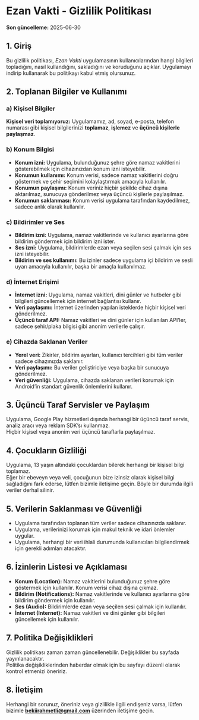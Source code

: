 # Ezan Vakti - Gizlilik Politikası

**Son güncelleme:** 2025-06-30

## 1. Giriş

Bu gizlilik politikası, *Ezan Vakti* uygulamasının kullanıcılarından hangi bilgileri topladığını, nasıl kullandığını, sakladığını ve koruduğunu açıklar. Uygulamayı indirip kullanarak bu politikayı kabul etmiş olursunuz.

## 2. Toplanan Bilgiler ve Kullanımı

### a) Kişisel Bilgiler

**Kişisel veri toplamıyoruz:** Uygulamamız, ad, soyad, e-posta, telefon numarası gibi kişisel bilgilerinizi **toplamaz**, **işlemez** ve **üçüncü kişilerle paylaşmaz**.

### b) Konum Bilgisi

- **Konum izni:** Uygulama, bulunduğunuz şehre göre namaz vakitlerini gösterebilmek için cihazınızdan konum izni isteyebilir.
- **Konumun kullanımı:** Konum verisi, sadece namaz vakitlerini doğru göstermek ve şehir seçimini kolaylaştırmak amacıyla kullanılır.
- **Konumun paylaşımı:** Konum veriniz hiçbir şekilde cihaz dışına aktarılmaz, sunucuya gönderilmez veya üçüncü kişilerle paylaşılmaz.
- **Konumun saklanması:** Konum verisi uygulama tarafından kaydedilmez, sadece anlık olarak kullanılır.

### c) Bildirimler ve Ses

- **Bildirim izni:** Uygulama, namaz vakitlerinde ve kullanıcı ayarlarına göre bildirim göndermek için bildirim izni ister.
- **Ses izni:** Uygulama, bildirimlerde ezan veya seçilen sesi çalmak için ses izni isteyebilir.
- **Bildirim ve ses kullanımı:** Bu izinler sadece uygulama içi bildirim ve sesli uyarı amacıyla kullanılır, başka bir amaçla kullanılmaz.

### d) İnternet Erişimi

- **İnternet izni:** Uygulama, namaz vakitleri, dini günler ve hutbeler gibi bilgileri güncellemek için internet bağlantısı kullanır.
- **Veri paylaşımı:** İnternet üzerinden yapılan isteklerde hiçbir kişisel veri gönderilmez.
- **Üçüncü taraf API:** Namaz vakitleri ve dini günler için kullanılan API’ler, sadece şehir/plaka bilgisi gibi anonim verilerle çalışır.

### e) Cihazda Saklanan Veriler

- **Yerel veri:** Zikirler, bildirim ayarları, kullanıcı tercihleri gibi tüm veriler sadece cihazınızda saklanır.
- **Veri paylaşımı:** Bu veriler geliştiriciye veya başka bir sunucuya gönderilmez.
- **Veri güvenliği:** Uygulama, cihazda saklanan verileri korumak için Android’in standart güvenlik önlemlerini kullanır.

## 3. Üçüncü Taraf Servisler ve Paylaşım

Uygulama, Google Play hizmetleri dışında herhangi bir üçüncü taraf servis, analiz aracı veya reklam SDK’sı kullanmaz.  
Hiçbir kişisel veya anonim veri üçüncü taraflarla paylaşılmaz.

## 4. Çocukların Gizliliği

Uygulama, 13 yaşın altındaki çocuklardan bilerek herhangi bir kişisel bilgi toplamaz.  
Eğer bir ebeveyn veya veli, çocuğunun bize izinsiz olarak kişisel bilgi sağladığını fark ederse, lütfen bizimle iletişime geçin. Böyle bir durumda ilgili veriler derhal silinir.

## 5. Verilerin Saklanması ve Güvenliği

- Uygulama tarafından toplanan tüm veriler sadece cihazınızda saklanır.
- Uygulama, verilerinizi korumak için makul teknik ve idari önlemler uygular.
- Uygulama, herhangi bir veri ihlali durumunda kullanıcıları bilgilendirmek için gerekli adımları atacaktır.

## 6. İzinlerin Listesi ve Açıklaması

- **Konum (Location):** Namaz vakitlerini bulunduğunuz şehre göre göstermek için kullanılır. Konum verisi cihaz dışına çıkmaz.
- **Bildirim (Notifications):** Namaz vakitlerinde ve kullanıcı ayarlarına göre bildirim göndermek için kullanılır.
- **Ses (Audio):** Bildirimlerde ezan veya seçilen sesi çalmak için kullanılır.
- **İnternet (Internet):** Namaz vakitleri ve dini günler gibi bilgileri güncellemek için kullanılır.

## 7. Politika Değişiklikleri

Gizlilik politikası zaman zaman güncellenebilir. Değişiklikler bu sayfada yayınlanacaktır.  
Politika değişikliklerinden haberdar olmak için bu sayfayı düzenli olarak kontrol etmenizi öneririz.

## 8. İletişim

Herhangi bir sorunuz, öneriniz veya gizlilikle ilgili endişeniz varsa, lütfen bizimle **bekiirahmetli@gmail.com** üzerinden iletişime geçin.
